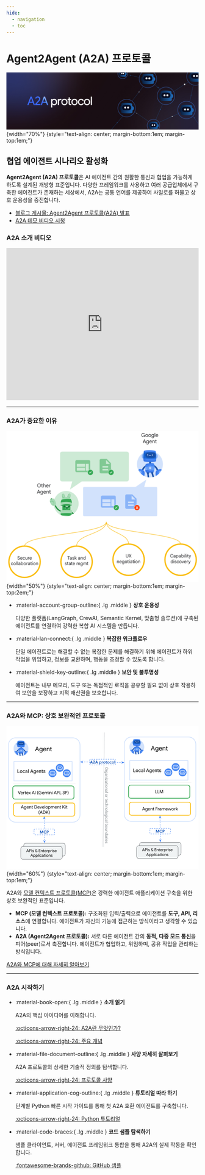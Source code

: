 ```yaml
---
hide:
  - navigation
  - toc
---
```


# Agent2Agent (A2A) 프로토콜

![A2A 배너](assets/a2a-banner.png){width="70%"}
{style="text-align: center; margin-bottom:1em; margin-top:1em;"}

## 협업 에이전트 시나리오 활성화

**Agent2Agent (A2A) 프로토콜**은 AI 에이전트 간의 원활한 통신과 협업을 가능하게 하도록 설계된 개방형 표준입니다. 다양한 프레임워크를 사용하고 여러 공급업체에서 구축한 에이전트가 존재하는 세상에서, A2A는 공통 언어를 제공하여 사일로를 허물고 상호 운용성을 증진합니다.

- [블로그 게시물: Agent2Agent 프로토콜(A2A) 발표](https://developers.googleblog.com/en/a2a-a-new-era-of-agent-interoperability/)
- [A2A 데모 비디오 시청](https://storage.googleapis.com/gweb-developer-goog-blog-assets/original_videos/A2A_demo_v4.mp4)

### A2A 소개 비디오

<iframe src="https://www.linkedin.com/embed/feed/update/urn:li:ugcPost:7336822404003807232?compact=1" height="399" width="504" frameborder="0" allowfullscreen="" title="A2A 프로토콜 소개 비디오"></iframe>

---

### A2A가 중요한 이유

![A2A 메인 그래픽](assets/a2a-main.png){width="50%"}
{style="text-align: center; margin-bottom:1em; margin-top:2em;"}

<div class="grid cards" markdown>

- :material-account-group-outline:{ .lg .middle } **상호 운용성**

    다양한 플랫폼(LangGraph, CrewAI, Semantic Kernel, 맞춤형 솔루션)에 구축된 에이전트를 연결하여 강력한 복합 AI 시스템을 만듭니다.

- :material-lan-connect:{ .lg .middle } **복잡한 워크플로우**

    단일 에이전트로는 해결할 수 없는 복잡한 문제를 해결하기 위해 에이전트가 하위 작업을 위임하고, 정보를 교환하며, 행동을 조정할 수 있도록 합니다.

- :material-shield-key-outline:{ .lg .middle } **보안 및 불투명성**

    에이전트는 내부 메모리, 도구 또는 독점적인 로직을 공유할 필요 없이 상호 작용하여 보안을 보장하고 지적 재산권을 보호합니다.

</div>

---

### A2A와 MCP: 상호 보완적인 프로토콜

![A2A MCP 그래픽](assets/a2a-mcp-readme.png){width="60%"}
{style="text-align: center; margin-bottom:1em; margin-top:1em;"}

A2A와 [모델 컨텍스트 프로토콜(MCP)](https://modelcontextprotocol.io/)은 강력한 에이전트 애플리케이션 구축을 위한 상호 보완적인 표준입니다.

- **MCP (모델 컨텍스트 프로토콜):** 구조화된 입력/출력으로 에이전트를 **도구, API, 리소스**에 연결합니다. 에이전트가 자신의 기능에 접근하는 방식이라고 생각할 수 있습니다.
- **A2A (Agent2Agent 프로토콜):** 서로 다른 에이전트 간의 **동적, 다중 모드 통신**을 피어(peer)로서 촉진합니다. 에이전트가 협업하고, 위임하며, 공유 작업을 관리하는 방식입니다.

[A2A와 MCP에 대해 자세히 알아보기](./topics/a2a-and-mcp.md)

---

### A2A 시작하기

<div class="grid cards" markdown>

- :material-book-open:{ .lg .middle } **소개 읽기**

    A2A의 핵심 아이디어를 이해합니다.

    [:octicons-arrow-right-24: A2A란 무엇인가?](./topics/what-is-a2a.md)

    [:octicons-arrow-right-24: 주요 개념](./topics/key-concepts.md)

- :material-file-document-outline:{ .lg .middle } **사양 자세히 살펴보기**

    A2A 프로토콜의 상세한 기술적 정의를 탐색합니다.

    [:octicons-arrow-right-24: 프로토콜 사양](./specification.md)

- :material-application-cog-outline:{ .lg .middle } **튜토리얼 따라 하기**

    단계별 Python 빠른 시작 가이드를 통해 첫 A2A 호환 에이전트를 구축합니다.

    [:octicons-arrow-right-24: Python 튜토리얼](./tutorials/python/1-introduction.md)

- :material-code-braces:{ .lg .middle } **코드 샘플 탐색하기**

    샘플 클라이언트, 서버, 에이전트 프레임워크 통합을 통해 A2A의 실제 작동을 확인합니다.

    [:fontawesome-brands-github: GitHub 샘플](https://github.com/google-a2a/a2a-samples)

</div>
